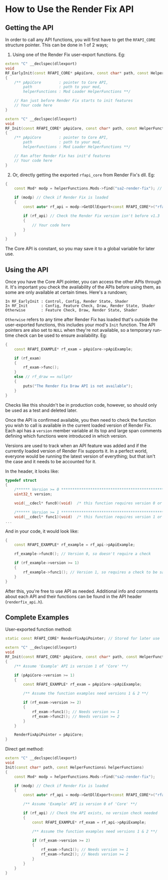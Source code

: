# How to Use the Render Fix API
## Getting the API
In order to call any API functions, you will first have to get the `RFAPI_CORE` structure pointer. This can be done in 1 of 2 ways;

1. Using one of the Render Fix user-export functions. Eg:

```cpp
extern "C" __declspec(dllexport)
void
RF_EarlyInit(const RFAPI_CORE* pApiCore, const char* path, const HelperFunctions& helperFunctions)
{
    /** pApiCore        : pointer to Core API,
        path            : path to your mod,
        helperFunctions : Mod Loader HelperFunctions **/

    // Ran just before Render Fix starts to init features
    // Your code here
}

extern "C" __declspec(dllexport)
void
RF_Init(const RFAPI_CORE* pApiCore, const char* path, const HelperFunctions& helperFunctions)
{
    /** pApiCore        : pointer to Core API,
        path            : path to your mod,
        helperFunctions : Mod Loader HelperFunctions **/

    // Ran after Render Fix has init'd features
    // Your code here
}
```

2. Or, directly getting the exported `rfapi_core` from Render Fix's dll. Eg:

```cpp
{
    const Mod* modp = helperFunctions.Mods->find("sa2-render-fix"); // Get pointer to Render Fix's mod handle

    if (modp) // Check if Render Fix is loaded
    {
        const auto* rf_api = modp->GetDllExport<const RFAPI_CORE*>("rfapi_core"); // Get dllexport

        if (rf_api) // Check the Render Fix version isn't before v1.3
        {
            // Your code here
        }
    }
}
```

The Core API is constant, so you may save it to a global variable for later use.

## Using the API
Once you have the Core API pointer, you can access the other APIs through it. It's important you check the availability of the APIs before using them, as some are only available at certain times. Here's a rundown;

```
In RF_EarlyInit : Control, Config, Render State, Shader
In RF_Init      : Config, Feature Check, Draw, Render State, Shader
Otherwise       : Feature Check, Draw, Render State, Shader
```

`Otherwise` refers to any time after Render Fix has loaded that's outside the user-exported functions, this includes your mod's `Init` function. The API pointers are also set to `NULL` when they're not available, so a temporary run-time check can be used to ensure availability. Eg:

```cpp
{
    const RFAPI_EXAMPLE* rf_exam = pApiCore->pApiExample;

    if (rf_exam)
    {
        rf_exam->func();
    }
    else // rf_draw == nullptr
    {
        puts("The Render Fix Draw API is not available");
    }
}
```

Checks like this shouldn't be in production code, however, so should only be used as a test and deleted later.

Once the API is confirmed available, you then need to check the function you wish to call is available in the current loaded version of Render Fix. Each api has a `version` member variable at its top and large span comments defining which functions were introduced in which version.

Versions are used to track when an API feature was added and if the currently loaded version of Render Fix supports it. In a perfect world, everyone would be running the latest version of everything; but that isn't the case and it needs to be accounted for it.

In the header, it looks like:

```cpp
typedef struct
{
    /****** Version >= 0 ************************************************************/
    uint32_t version;

    void(__cdecl* func0)(void)  /* this function requires version 0 or higher       */

    /****** Version >= 1 ************************************************************/
    void(__cdecl* func1)(void)  /* this function requires version 1 or higher       */
...
```

And in your code, it would look like:

```cpp
{
    const RFAPI_EXAMPLE* rf_example = rf_api->pApiExample;

    rf_example->func0(); // Version 0, so doesn't require a check

    if (rf_example->version >= 1)
    {
        rf_example->func1(); // Version 1, so requires a check to be safe
    }
}
```

After this, you're free to use API as needed. Additional info and comments about each API and their functions can be found in the API header (`renderfix_api.h`).

## Complete Examples
User-exported function method:

```cpp
static const RFAPI_CORE* RenderFixApiPointer; // Stored for later use

extern "C" __declspec(dllexport)
void
RF_Init(const RFAPI_CORE* pApiCore, const char* path, const HelperFunctions* pHelperFunctions)
{
    /** Assume 'Example' API is version 1 of 'Core' **/

    if (pApiCore->version >= 1)
    {
        const RFAPI_EXAMPLE* rf_exam = pApiCore->pApiExample;

        /** Assume the function examples need versions 1 & 2 **/

        if (rf_exam->version >= 2)
        {
            rf_exam->func1(); // Needs version >= 1
            rf_exam->func2(); // Needs version >= 2
        }
    }

    RenderFixApiPointer = pApiCore;
}
```

Direct get method:

```cpp
extern "C" __declspec(dllexport)
void
Init(const char* path, const HelperFunctions& helperFunctions)
{
    const Mod* modp = helperFunctions.Mods->find("sa2-render-fix");

    if (modp) // Check if Render Fix is loaded
    {
        const auto* rf_api = modp->GetDllExport<const RFAPI_CORE*>("rfapi_core");

        /** Assume 'Example' API is version 0 of 'Core' **/

        if (rf_api) // Check the API exists, no version check needed
        {
            const RFAPI_EXAMPLE* rf_exam = rf_api->pApiExample;

            /** Assume the function examples need versions 1 & 2 **/

            if (rf_exam->version >= 2)
            {
                rf_exam->func1(); // Needs version >= 1
                rf_exam->func2(); // Needs version >= 2
            }
        }
    }
}
```
